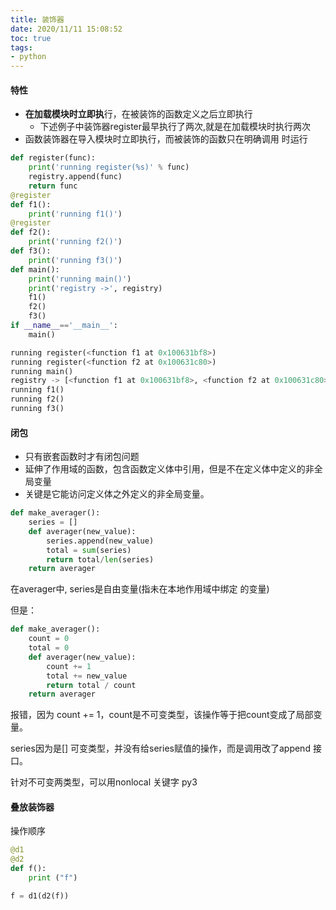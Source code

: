 ```yaml
---
title: 装饰器
date: 2020/11/11 15:08:52
toc: true
tags:
- python
---
```





#### 特性

* **在加载模块时立即执**行，在被装饰的函数定义之后立即执行
  * 下述例子中装饰器register最早执行了两次,就是在加载模块时执行两次
* 函数装饰器在导入模块时立即执行，而被装饰的函数只在明确调用
时运行

<!--more-->
```python
def register(func):
    print('running register(%s)' % func)
    registry.append(func) 
    return func
@register 
def f1():
    print('running f1()')
@register
def f2():
	print('running f2()')
def f3(): 
	print('running f3()')
def main():
    print('running main()')
    print('registry ->', registry)
    f1()
    f2()
    f3()
if __name__=='__main__':
	main()

running register(<function f1 at 0x100631bf8>)
running register(<function f2 at 0x100631c80>)
running main()
registry -> [<function f1 at 0x100631bf8>, <function f2 at 0x100631c80>]
running f1()
running f2()
running f3()
```



#### 闭包
* 只有嵌套函数时才有闭包问题
* 延伸了作用域的函数，包含函数定义体中引用，但是不在定义体中定义的非全局变量
* 关键是它能访问定义体之外定义的非全局变量。

```python
def make_averager():
    series = []
    def averager(new_value):
        series.append(new_value)
        total = sum(series)
        return total/len(series)
	return averager
```

在averager中, series是自由变量(指未在本地作用域中绑定 的变量)

但是：

```python
def make_averager():
    count = 0
    total = 0
    def averager(new_value):
        count += 1
        total += new_value
        return total / count
    return averager
```

报错，因为 count += 1，count是不可变类型，该操作等于把count变成了局部变量。

series因为是[] 可变类型，并没有给series赋值的操作，而是调用改了append 接口。

针对不可变两类型，可以用nonlocal 关键字 py3

#### 叠放装饰器

操作顺序

```python
@d1
@d2
def f():
	print ("f")

f = d1(d2(f))
```

